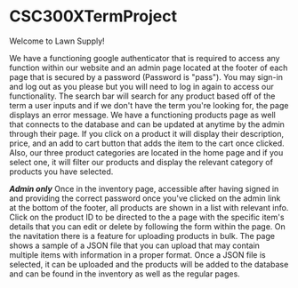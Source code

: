 # CSC300XTermProject
Welcome to Lawn Supply!

We have a functioning google authenticator that is required to access any function within our website and an admin page located at the footer of each page that is secured by a password (Password is "pass"). You may sign-in and log out as you please but you will need to log in again to access our functionality. The search bar will search for any product based off of the term a user inputs and if we don't have the term you're looking for, the page displays an error message. We have a functioning products page as well that connects to the database and can be updated at anytime by the admin through their page. If you click on a product it will display their description, price, and an add to cart button that adds the item to the cart once clicked. Also, our three product categories are located in the home page and if you select one, it will filter our products and display the relevant category of products you have selected.

***Admin only***
Once in the inventory page, accessible after having signed in and providing the correct password once you've clicked on the admin link at the bottom of the footer, all products are shown in a list with relevant info. Click on the product ID to be directed to the a page with the specific item's details that you can edit or delete by following the form within the page. On the navitation there is a feature for uploading products in bulk. The page shows a sample of a JSON file that you can upload that may contain multiple items with information in a proper format. Once a JSON file is selected, it can be uploaded and the products will be added to the database and can be found in the inventory as well as the regular pages. 
